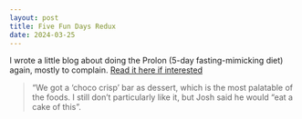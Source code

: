 ```yaml
---
layout: post
title: Five Fun Days Redux
date: 2024-03-25
---
```

I wrote a little blog about doing the Prolon (5-day fasting-mimicking diet) again, mostly to complain. [Read it here if interested](https://docs.google.com/document/d/1zrAfjRy1jPAPeIa_JYNOKmV_OzvRmovMOMvJXsnrA9I/edit)

> “We got a ‘choco crisp’ bar as dessert, which is the most palatable of the foods. I still don’t particularly like it, but Josh said he would “eat a cake of this”.
